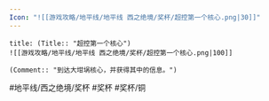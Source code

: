 ```yaml
---
Icon: "![[游戏攻略/地平线/地平线 西之绝境/奖杯/超控第一个核心.png|30]]"
---
```

```ad-common-bronze-trophy
title: (Title:: "超控第一个核心")
![[游戏攻略/地平线/地平线 西之绝境/奖杯/超控第一个核心.png|100]]

(Comment:: "到达大坩埚核心，并获得其中的信息。")
```

#地平线/西之绝境/奖杯 #奖杯 #奖杯/铜
